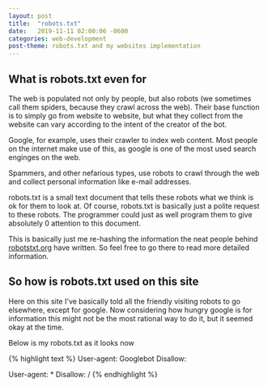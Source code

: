 ```yaml
---
layout: post
title:  "robots.txt"
date:   2019-11-11 02:00:06 -0600
categories: web-development
post-theme: robots.txt and my websites implementation
---
```


## What is robots.txt even for

The web is populated not only by people, but also robots (we sometimes call them spiders, because they crawl across the web). Their base function is to simply go from website to website, but what they collect from the website can vary according to the intent of the creator of the bot.

Google, for example, uses their crawler to index web content. Most people on the internet make use of this, as google is one of the most used search enginges on the web.

Spammers, and other nefarious types, use robots to crawl through the web and collect personal information like e-mail addresses.

robots.txt is a small text document that tells these robots what we think is ok for them to look at. Of course, robots.txt is basically just a polite request to these robots. The programmer could just as well program them to give absolutely 0 attention to this document.

This is basically just me re-hashing the information the neat people behind [robotstxt.org](htttps://www.robotstxt.org) have written. So feel free to go there to read more detailed information.

## So how is robots.txt used on this site

Here on this site I've basically told all the friendly visiting robots to go elsewhere, except for google. Now considering how hungry google is for information this might not be the most rational way to do it, but it seemed okay at the time.

Below is my robots.txt as it looks now

{% highlight text %}
User-agent: Googlebot
Disallow:

User-agent: *
Disallow: /
{% endhighlight %}
